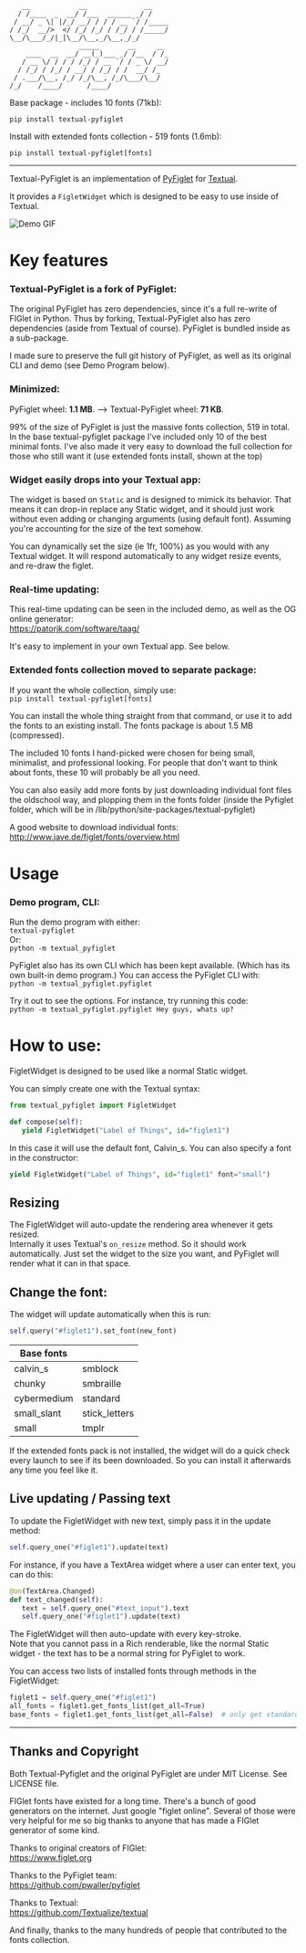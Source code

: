 ```
   __            __              __                    
  / /____  _  __/ /___  ______ _/ /                    
 / __/ _ \| |/_/ __/ / / / __ `/ /_____                
/ /_/  __/>  </ /_/ /_/ / /_/ / /_____/                
\__/\___/_/|_|\__/\__,_/\__,_/_/                       
                 _____       __     __                 
    ____  __  __/ __(_)___ _/ /__  / /_                
   / __ \/ / / / /_/ / __ `/ / _ \/ __/                
  / /_/ / /_/ / __/ / /_/ / /  __/ /_                  
 / .___/\__, /_/ /_/\__, /_/\___/\__/                  
/_/    /____/      /____/                              
```

Base package - includes 10 fonts (71kb):   
```
pip install textual-pyfiglet
```
Install with extended fonts collection - 519 fonts (1.6mb):   
```
pip install textual-pyfiglet[fonts]
```
------------------------------------------

Textual-PyFiglet is an implementation of [PyFiglet](https://github.com/pwaller/pyfiglet) for [Textual](https://github.com/Textualize/textual).

It provides a `FigletWidget` which is designed to be easy to use inside of Textual.

![Demo GIF](https://raw.githubusercontent.com/edward-jazzhands/textual-pyfiglet/refs/heads/main/demo.gif)

# Key features


### Textual-PyFiglet is a fork of PyFiglet:

The original PyFiglet has zero dependencies, since it's a full re-write of FIGlet in Python. Thus by forking, Textual-PyFiglet also has zero dependencies (aside from Textual of course). PyFiglet is bundled inside as a sub-package.

I made sure to preserve the full git history of PyFiglet, as well as its original CLI and demo (see Demo Program below).

### Minimized:

PyFiglet wheel: **1.1 MB**.  -->   Textual-PyFiglet wheel: **71 KB**.

99% of the size of PyFiglet is just the massive fonts collection, 519 in total. In the base textual-pyfiglet package I've included only 10 of the best minimal fonts. I've also made it very easy to download the full collection for those who still want it (use extended fonts install, shown at the top)

### Widget easily drops into your Textual app:

The widget is based on `Static` and is designed to mimick its behavior. That means it can drop-in replace any Static widget, and it should just work without even adding or changing arguments (using default font). Assuming you're accounting for the size of the text somehow.

You can dynamically set the size (ie 1fr, 100%) as you would with any Textual widget. It will respond automatically to any widget resize events, and re-draw the figlet.

### Real-time updating:

This real-time updating can be seen in the included demo, as well as the OG online generator:   
https://patorjk.com/software/taag/

It's easy to implement in your own Textual app. See below.

### Extended fonts collection moved to separate package:

If you want the whole collection, simply use:   
`pip install textual-pyfiglet[fonts]`

You can install the whole thing straight from that command, or use it to add the fonts to an existing install. The fonts package is about 1.5 MB (compressed). 

The included 10 fonts I hand-picked were chosen for being small, minimalist, and professional looking. For people that don't want to think about fonts, these 10 will probably be all you need.

You can also easily add more fonts by just downloading individual font files the oldschool way, and plopping them in the fonts folder (inside the Pyfiglet folder, which will be in /lib/python/site-packages/textual-pyfiglet)

A good website to download individual fonts:
http://www.jave.de/figlet/fonts/overview.html

# Usage

### Demo program, CLI:
Run the demo program with either:   
`textual-pyfiglet`   
Or:   
`python -m textual_pyfiglet`

PyFiglet also has its own CLI which has been kept available. (Which has its own built-in demo program.) You can access the PyFiglet CLI with:   
`python -m textual_pyfiglet.pyfiglet`

Try it out to see the options. For instance, try running this code:   
`python -m textual_pyfiglet.pyfiglet Hey guys, whats up?`   

# How to use:

FigletWidget is designed to be used like a normal Static widget.

You can simply create one with the  Textual syntax:

```python
from textual_pyfiglet import FigletWidget

def compose(self):
   yield FigletWidget("Label of Things", id="figlet1")
```

In this case it will use the default font, Calvin_s. You can also specify a font in the constructor:

```python
yield FigletWidget("Label of Things", id="figlet1" font="small")
```

## Resizing

The FigletWidget will auto-update the rendering area whenever it gets resized.   
Internally it uses Textual's `on_resize` method. So it should work automatically.
Just set the widget to the size you want, and PyFiglet will render what it can in that space.

## Change the font:

The widget will update automatically when this is run:
```python
self.query("#figlet1").set_font(new_font)
```
| Base fonts  |                |
|-------------|----------------|
| calvin_s    | smblock
| chunky      | smbraille 
| cybermedium | standard
| small_slant | stick_letters
| small       | tmplr

If the extended fonts pack is not installed, the widget will do a quick check every launch to see if its been downloaded. So you can install it afterwards any time you feel like it.

## Live updating / Passing text

To update the FigletWidget with new text, simply pass it in the update method:

```python
self.query_one("#figlet1").update(text)
```

For instance, if you have a TextArea widget where a user can enter text, you can do this:

```python
@on(TextArea.Changed)
def text_changed(self):
   text = self.query_one("#text_input").text
   self.query_one("#figlet1").update(text)
```
The FigletWidget will then auto-update with every key-stroke.   
Note that you cannot pass in a Rich renderable, like the normal Static widget - the text has to be a normal string for PyFiglet to work.

You can access two lists of installed fonts through methods in the FigletWidget:

```python
figlet1 = self.query_one("#figlet1")
all_fonts = figlet1.get_fonts_list(get_all=True)
base_fonts = figlet1.get_fonts_list(get_all=False)  # only get standard 10
```

-----------------------------------
## Thanks and Copyright

Both Textual-Pyfiglet and the original PyFiglet are under MIT License. See LICENSE file.

FIGlet fonts have existed for a long time. There's a bunch of good generators on the internet. Just google "figlet online".
Several of those were very helpful for me so big thanks to anyone that has made a FIGlet generator of some kind.

Thanks to original creators of FIGlet:   
https://www.figlet.org

Thanks to the PyFiglet team:   
https://github.com/pwaller/pyfiglet
 
Thanks to Textual:   
https://github.com/Textualize/textual   

And finally, thanks to the many hundreds of people that contributed to the fonts collection.